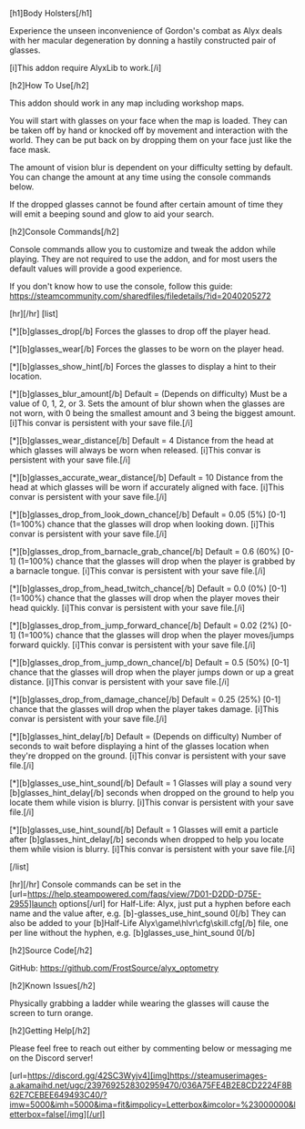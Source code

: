 [h1]Body Holsters[/h1]

Experience the unseen inconvenience of Gordon's combat as Alyx deals with her macular degeneration by donning a hastily constructed pair of glasses.

[i]This addon require AlyxLib to work.[/i]

[h2]How To Use[/h2]

This addon should work in any map including workshop maps.

You will start with glasses on your face when the map is loaded. They can be taken off by hand or knocked off by movement and interaction with the world. They can be put back on by dropping them on your face just like the face mask.

The amount of vision blur is dependent on your difficulty setting by default. You can change the amount at any time using the console commands below.

If the dropped glasses cannot be found after certain amount of time they will emit a beeping sound and glow to aid your search.

[h2]Console Commands[/h2]

Console commands allow you to customize and tweak the addon while playing. They are not required to use the addon, and for most users the default values will provide a good experience. 

If you don't know how to use the console, follow this guide: https://steamcommunity.com/sharedfiles/filedetails/?id=2040205272

[hr][/hr]
[list]

[*][b]glasses_drop[/b]
Forces the glasses to drop off the player head.

[*][b]glasses_wear[/b]
Forces the glasses to be worn on the player head.

[*][b]glasses_show_hint[/b]
Forces the glasses to display a hint to their location.

[*][b]glasses_blur_amount[/b]
Default = (Depends on difficulty)
Must be a value of 0, 1, 2, or 3. Sets the amount of blur shown when the glasses are not worn, with 0 being the smallest amount and 3 being the biggest amount.
[i]This convar is persistent with your save file.[/i]

[*][b]glasses_wear_distance[/b]
Default = 4
Distance from the head at which glasses will always be worn when released.
[i]This convar is persistent with your save file.[/i]

[*][b]glasses_accurate_wear_distance[/b]
Default = 10
Distance from the head at which glasses will be worn if accurately aligned with face.
[i]This convar is persistent with your save file.[/i]

[*][b]glasses_drop_from_look_down_chance[/b]
Default = 0.05 (5%)
[0-1] (1=100%) chance that the glasses will drop when looking down.
[i]This convar is persistent with your save file.[/i]

[*][b]glasses_drop_from_barnacle_grab_chance[/b]
Default = 0.6 (60%)
[0-1] (1=100%) chance that the glasses will drop when the player is grabbed by a barnacle tongue.
[i]This convar is persistent with your save file.[/i]

[*][b]glasses_drop_from_head_twitch_chance[/b]
Default = 0.0 (0%)
[0-1] (1=100%) chance that the glasses will drop when the player moves their head quickly.
[i]This convar is persistent with your save file.[/i]

[*][b]glasses_drop_from_jump_forward_chance[/b]
Default = 0.02 (2%)
[0-1] (1=100%) chance that the glasses will drop when the player moves/jumps forward quickly.
[i]This convar is persistent with your save file.[/i]

[*][b]glasses_drop_from_jump_down_chance[/b]
Default = 0.5 (50%)
[0-1] chance that the glasses will drop when the player jumps down or up a great distance.
[i]This convar is persistent with your save file.[/i]

[*][b]glasses_drop_from_damage_chance[/b]
Default = 0.25 (25%)
[0-1] chance that the glasses will drop when the player takes damage.
[i]This convar is persistent with your save file.[/i]

[*][b]glasses_hint_delay[/b]
Default = (Depends on difficulty)
Number of seconds to wait before displaying a hint of the glasses location when they're dropped on the ground.
[i]This convar is persistent with your save file.[/i]

[*][b]glasses_use_hint_sound[/b]
Default = 1
Glasses will play a sound very [b]glasses_hint_delay[/b] seconds when dropped on the ground to help you locate them while vision is blurry.
[i]This convar is persistent with your save file.[/i]

[*][b]glasses_use_hint_sound[/b]
Default = 1
Glasses will emit a particle after [b]glasses_hint_delay[/b] seconds when dropped to help you locate them while vision is blurry.
[i]This convar is persistent with your save file.[/i]

[/list]

[hr][/hr]
Console commands can be set in the [url=https://help.steampowered.com/faqs/view/7D01-D2DD-D75E-2955]launch options[/url] for Half-Life: Alyx, just put a hyphen before each name and the value after, e.g. [b]-glasses_use_hint_sound 0[/b]
They can also be added to your [b]Half-Life Alyx\game\hlvr\cfg\skill.cfg[/b] file, one per line without the hyphen, e.g. [b]glasses_use_hint_sound 0[/b]

[h2]Source Code[/h2]

GitHub: https://github.com/FrostSource/alyx_optometry

[h2]Known Issues[/h2]

Physically grabbing a ladder while wearing the glasses will cause the screen to turn orange.

[h2]Getting Help[/h2]

Please feel free to reach out either by commenting below or messaging me on the Discord server!

[url=https://discord.gg/42SC3Wyjv4][img]https://steamuserimages-a.akamaihd.net/ugc/2397692528302959470/036A75FE4B2E8CD2224F8B62E7CEBEE649493C40/?imw=5000&imh=5000&ima=fit&impolicy=Letterbox&imcolor=%23000000&letterbox=false[/img][/url]